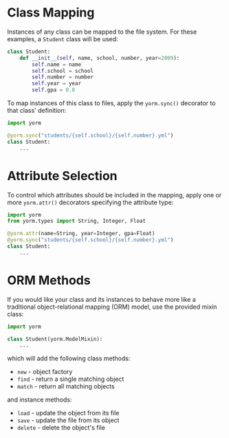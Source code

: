 # Class Mapping

Instances of any class can be mapped to the file system. For these examples, a `Student` class will be used:

```python
class Student:
    def __init__(self, name, school, number, year=2009):
        self.name = name
        self.school = school
        self.number = number
        self.year = year
        self.gpa = 0.0
```

To map instances of this class to files, apply the `yorm.sync()` decorator to that class' definition:

```python
import yorm

@yorm.sync("students/{self.school}/{self.number}.yml")
class Student:
    ...
```

# Attribute Selection

To control which attributes should be included in the mapping, apply one or more `yorm.attr()` decorators specifying the attribute type:

```python
import yorm
from yorm.types import String, Integer, Float

@yorm.attr(name=String, year=Integer, gpa=Float)
@yorm.sync("students/{self.school}/{self.number}.yml")
class Student:
    ...
```

# ORM Methods

If you would like your class and its instances to behave more like a traditional object-relational mapping (ORM) model, use the provided mixin class:

```python
import yorm

class Student(yorm.ModelMixin):
    ...
```

which will add the following class methods:

- `new` - object factory
- `find` - return a single matching object
- `match` - return all matching objects

and instance methods:

- `load` - update the object from its file
- `save` - update the file from its object
- `delete` - delete the object's file

